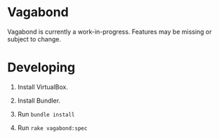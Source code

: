 # Vagabond

Vagabond is currently a work-in-progress. Features may be missing or subject to change.

# Developing

1. Install VirtualBox.

2. Install Bundler.

3. Run `bundle install`

4. Run `rake vagabond:spec`
